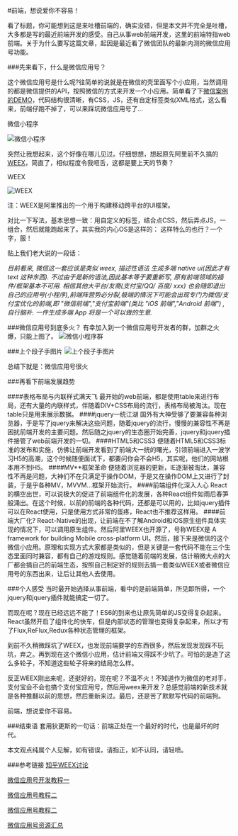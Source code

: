#前端，想说爱你不容易！

看了标题，你可能想到这是来吐槽前端的，确实没错，但是本文并不完全是吐槽，大多都是写的最近前端开发的感受。自己从事web前端开发，这里的前端特指web前端。关于为什么要写这篇文章，起因是最近看了微信团队的最新内测的微信应用号功能。

###先来看下，什么是微信应用号？

这个微信应用号是什么呢?往简单的说就是在微信的壳里面写个小应用，当然调用的都是微信提供的API，按照微信的方式来开发一个小应用。简单看了下[微信案例的DEMO](https://github.com/wbye/wx-applet)，代码结构很清晰，有CSS，JS，还有自定标签类似XML格式，这么看来，前端仔跑不掉了，可以来踩坑微信应用号了...

微信小程序

![微信小程序](https://cscdn.maxleap.cn/2.0/download/NTdiNDE3NzMyYTYyYTYwMDA3N2M5NDVj/zcf-a8541757-219e-4829-9548-63a78f2b1d00.jpg)

突然让我想起来，这个好像在哪儿见过。仔细想想，想起原先阿里前不久搞的[WEEX](https://github.com/alibaba/weex)，简直了，相似程度令我咂舌，这都是要上天的节奏？

WEEX

![WEEX](https://cscdn.maxleap.cn/2.0/download/NTdiNDE3NzMyYTYyYTYwMDA3N2M5NDVj/zcf-9fd69af8-e80c-4750-a6e9-33e1e944d53f.jpg)

注：WEEX是阿里推出的一个用于构建移动跨平台的UI框架。

对比一下写法，基本思想一致：用自定义的标签，结合点CSS，然后弄点JS，一组合，然后就能跑起来了。其实我的内心OS是这样的：
这样特么的也行？一个字，服！

贴上我们老大说的一段话：

_目前看来, 微信这一套应该是类似 weex,  描述性语法 生成多端 native ui(因此才有 text 这种东西).  不过由于是新的语法,因此基本等于要重新写, 原有前端领域的插件/框架基本不可用.  相信其他大平台/友商(支付宝/QQ/ 百度/ xxx) 也会随即退出自己的应用号(小程序),前端阵营势必分裂,极端的情况下可能会出现专门为微信/支付宝优化的前端,即 "微信前端","支付宝前端"(类比 "iOS 前端","Android 前端") ,自行脑补. 一件生成多端 App 将是一个可以做的生意._

###微信应用号到底多火？
有幸加入到一个微信应用号开发者的群，加群之火爆，只能上图了。
![微信小程序群](https://cscdn.maxleap.cn/2.0/download/NTdiNDE3NzMyYTYyYTYwMDA3N2M5NDVj/zcf-1dd7cf7b-d560-4e6e-89c2-b16ff261fdc9.jpg)

###上个段子手图片
![上个段子手图片](https://cscdn.maxleap.cn/2.0/download/NTdiNDE3NzMyYTYyYTYwMDA3N2M5NDVj/zcf-87e08982-06b8-4509-a3c3-8117fd073366.jpg)

总结下就是：微信应用号很火

###再看下前端发展趋势

####表格布局与内联样式满天飞
最开始的web前端，都是使用table来进行布局，还有大量的内联样式，伴随着DIV+CSS布局的流行，表格布局被淘汰。现在table只是用来展示数据。
####jquery一统江湖
国外有大神受够了要兼容各种浏览器，于是写了jquery来解决这些问题，随着jquery的流行，慢慢的兼容性不再是困扰前端开发的主要问题。然后随之jquery的生态圈开始完善，jquery和jquery插件接管了web前端开发的一切。
####HTML5和CSS3
便随着HTML5和CSS3标准的发布和实施，仿佛让前端开发看到了前端大一统的曙光，引领前端进入一波学习H5的高潮，这个时候随便面试下，都要问你会不会H5，其实呢，他们的网站根本用不到H5。
####MV**框架革命
便随着浏览器的更新，IE逐渐被淘汰，兼容性不再是问题，大神们不在只满足于操作DOM，于是又在操作DOM上又进行了封装，于是乎各种MV，MVVM...框架开始流行。
####前端组件化深入人心
React的横空出世，可以说极大的促进了前端组件化的发展，各种React组件如雨后春笋般涌出。在这个时候，以前的前端的各种代码，还都是可以用的，比如jquery插件可以在React使用，只是使用方式非常的蛋疼，React也不推荐这样用。
####前端大厂化? 
React-Native的出现，让前端在不了解Android和iOS原生组件具体实现的情况下，可以调用原生组件。然后阿里WEEX也开源了，号称WEEX是 A framework for building Mobile cross-platform UI。然后，接下来是微信的这个微信小应用。原理和实现方式大家都是类似的，但是关键是一套代码不能在三个生态里面同时兼容，都有自己的游戏规则。感觉随着前端的发展，估计稍微大点的大厂都会搞自己的前端生态，按照自己制定好的规则去搞一套类似WEEX或者微信应用号的东西出来，让后让其他人去使用。

###个人感受
当时最开始选择从事前端，看中的是前端简单，所见即所得，一个jquery和jquery插件就能搞定一切了。

而现在呢？现在已经远远不能了！ES6的到来也让原先简单的JS变得复杂起来。React虽然开启了组件化的快车，但是内部状态的管理也变得复杂起来，所以才有了Flux,ReFlux,Redux各种状态管理的框架。

到前不久稍微踩坑了WEEX，也发现前端要学的东西很多，然后发现发现踩不玩坑，弃之。再到现在这个微信小应用，估计前端又得踩不少坑了。可怕的是造了这么多轮子，不知道这些轮子将来的结局怎么样。

反正WEEX刚出来呢，还挺好的，现在呢？不温不火！不知道作为微信的老对手，支付宝会不会也搞个支付宝应用号，然后用weex来开发？总感觉前端的新技术就是各种推翻以前的思想，然后重新来过。最后，还是苦了默默写代码的前端狗。

前端，想说爱你不容易。

###结束语
套用狄更斯的一句话：前端正处在一个最好的时代，也是最坏的时代。

本文观点纯属个人见解，如有错误，请指正，如不认同，请轻喷。

###参考链接
[知乎WEEX讨论](https://www.zhihu.com/question/37636296)

[微信应用号开发教程一](https://my.oschina.net/wwnick/blog/750055)

[微信应用号教程二](http://notedown.cn/weixin)

[微信应用号教程二](http://wxopen.notedown.cn)

[微信应用号资源汇总](https://github.com/Aufree/awesome-wechat-weapp)